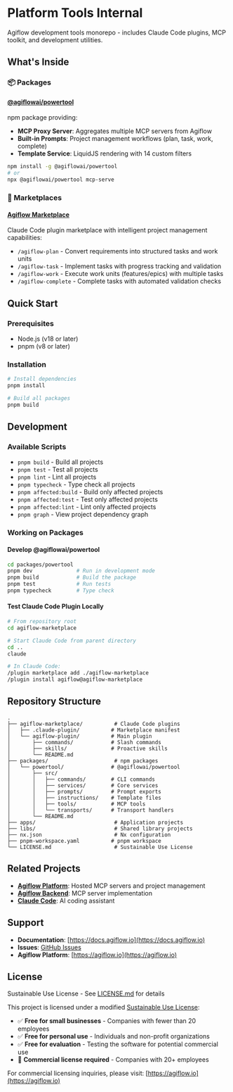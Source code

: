 # Platform Tools Internal

Agiflow development tools monorepo - includes Claude Code plugins, MCP toolkit, and development utilities.

## What's Inside

### 📦 Packages

#### [@agiflowai/powertool](./packages/powertool/)
npm package providing:
- **MCP Proxy Server**: Aggregates multiple MCP servers from Agiflow
- **Built-in Prompts**: Project management workflows (plan, task, work, complete)
- **Template Service**: LiquidJS rendering with 14 custom filters

```bash
npm install -g @agiflowai/powertool
# or
npx @agiflowai/powertool mcp-serve
```

### 🔌 Marketplaces

#### [Agiflow Marketplace](./agiflow-marketplace/)
Claude Code plugin marketplace with intelligent project management capabilities:
- `/agiflow-plan` - Convert requirements into structured tasks and work units
- `/agiflow-task` - Implement tasks with progress tracking and validation
- `/agiflow-work` - Execute work units (features/epics) with multiple tasks
- `/agiflow-complete` - Complete tasks with automated validation checks

## Quick Start

### Prerequisites

- Node.js (v18 or later)
- pnpm (v8 or later)

### Installation

```bash
# Install dependencies
pnpm install

# Build all packages
pnpm build
```

## Development

### Available Scripts

- `pnpm build` - Build all projects
- `pnpm test` - Test all projects
- `pnpm lint` - Lint all projects
- `pnpm typecheck` - Type check all projects
- `pnpm affected:build` - Build only affected projects
- `pnpm affected:test` - Test only affected projects
- `pnpm affected:lint` - Lint only affected projects
- `pnpm graph` - View project dependency graph

### Working on Packages

#### Develop @agiflowai/powertool

```bash
cd packages/powertool
pnpm dev              # Run in development mode
pnpm build            # Build the package
pnpm test             # Run tests
pnpm typecheck        # Type check
```

#### Test Claude Code Plugin Locally

```bash
# From repository root
cd agiflow-marketplace

# Start Claude Code from parent directory
cd ..
claude

# In Claude Code:
/plugin marketplace add ./agiflow-marketplace
/plugin install agiflow@agiflow-marketplace
```

## Repository Structure

```
.
├── agiflow-marketplace/          # Claude Code plugins
│   ├── .claude-plugin/          # Marketplace manifest
│   └── agiflow-plugin/          # Main plugin
│       ├── commands/            # Slash commands
│       ├── skills/              # Proactive skills
│       └── README.md
├── packages/                     # npm packages
│   └── powertool/               # @agiflowai/powertool
│       ├── src/
│       │   ├── commands/        # CLI commands
│       │   ├── services/        # Core services
│       │   ├── prompts/         # Prompt exports
│       │   ├── instructions/    # Template files
│       │   ├── tools/           # MCP tools
│       │   └── transports/      # Transport handlers
│       └── README.md
├── apps/                         # Application projects
├── libs/                         # Shared library projects
├── nx.json                       # Nx configuration
├── pnpm-workspace.yaml          # pnpm workspace
└── LICENSE.md                    # Sustainable Use License
```

## Related Projects

- **[Agiflow Platform](https://agiflow.io)**: Hosted MCP servers and project management
- **[Agiflow Backend](https://github.com/agiflow/agiflow)**: MCP server implementation
- **[Claude Code](https://docs.claude.com/claude-code)**: AI coding assistant

## Support

- **Documentation**: [https://docs.agiflow.io](https://docs.agiflow.io)
- **Issues**: [GitHub Issues](https://github.com/agiflow/platform-tools-internal/issues)
- **Agiflow Platform**: [https://agiflow.io](https://agiflow.io)

## License

Sustainable Use License - See [LICENSE.md](./LICENSE.md) for details

This project is licensed under a modified [Sustainable Use License](https://docs.n8n.io/sustainable-use-license/):

- ✅ **Free for small businesses** - Companies with fewer than 20 employees
- ✅ **Free for personal use** - Individuals and non-profit organizations
- ✅ **Free for evaluation** - Testing the software for potential commercial use
- 💼 **Commercial license required** - Companies with 20+ employees

For commercial licensing inquiries, please visit: [https://agiflow.io](https://agiflow.io)
